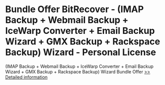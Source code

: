 # Bundle Offer BitRecover - (IMAP Backup + Webmail Backup + IceWarp Converter + Email Backup Wizard + GMX Backup + Rackspace Backup) Wizard - Personal License
(IMAP Backup + Webmail Backup + IceWarp Converter + Email Backup Wizard + GMX Backup + Rackspace Backup) Wizard Bundle Offer
[>> Detailed information](https://secure.shareit.com/shareit/product.html?productid=300998752&affiliateid=200057808)